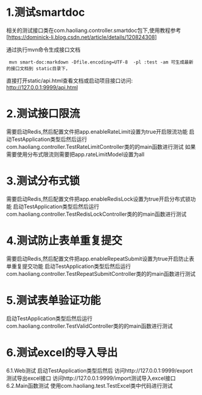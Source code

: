 # 1.测试smartdoc
相关的测试接口类在com.haoliang.controller.smartdoc包下,使用教程参考[https://dominick-li.blog.csdn.net/article/details/120824308]

通过执行mvn命令生成接口文档
```
 mvn smart-doc:markdown -Dfile.encoding=UTF-8  -pl :test -am 可生成最新的接口文档到 static目录下，
```
直接打开static/api.html查看文档或启动项目接口访问: http://127.0.0.1:9999/api.html

# 2.测试接口限流
需要启动Redis,然后配置文件把app.enableRateLimit设置为true开启限流功能
启动TestApplication类型后然后运行com.haoliang.controller.TestRateLimitController类的的main函数进行测试
如果需要使用分布式限流则需要把app.rateLimitModel设置为all

# 3.测试分布式锁
需要启动Redis,然后配置文件把app.enableRedisLock设置为true开启分布式锁功能
启动TestApplication类型后然后运行com.haoliang.controller.TestRedisLockController类的的main函数进行测试

# 4.测试防止表单重复提交
需要启动Redis,然后配置文件把app.enableRepeatSubmit设置为true开启防止表单重复提交功能
启动TestApplication类型后然后运行com.haoliang.controller.TestRepeatSubmitController类的的main函数进行测试

# 5.测试表单验证功能
启动TestApplication类型后然后运行com.haoliang.controller.TestValidController类的的main函数进行测试

# 6.测试excel的导入导出
6.1.Web测试
启动TestApplication类型后然后
访问http://127.0.0.1:9999/export测试导出excel接口
访问http://127.0.0.1:9999/import测试导入excel接口
6.2.Main函数测试
使用com.haoliang.test.TestExcel类中代码进行测试
